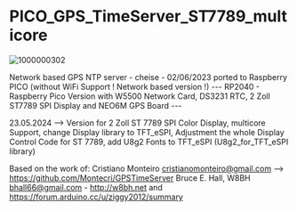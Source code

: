 
# PICO_GPS_TimeServer_ST7789_multicore

![1000000302](https://github.com/cheise/PICO_GPS_TimeServer_7789_multicore/assets/59045759/b56eaa8d-38cf-4d4f-9604-f268cee74e65)


 
Network based GPS NTP server - cheise - 02/06/2023 ported to Raspberry PICO (without WiFi Support ! Network based version !)
--- RP2040 - Raspberry Pico Version with W5500 Network Card, DS3231 RTC, 2 Zoll ST7789 SPI Display and NEO6M GPS Board ---

23.05.2024 --> Version for 2 Zoll ST 7789 SPI Color Display, multicore Support, change Display library to TFT_eSPI, Adjustment the whole Display Control Code for ST 7789, add U8g2 Fonts to TFT_eSPI (U8g2_for_TFT_eSPI library)

Based on the work of:
Cristiano Monteiro <cristianomonteiro@gmail.com> --> https://github.com/Montecri/GPSTimeServer
Bruce E. Hall, W8BH <bhall66@gmail.com> - http://w8bh.net
and
https://forum.arduino.cc/u/ziggy2012/summary

